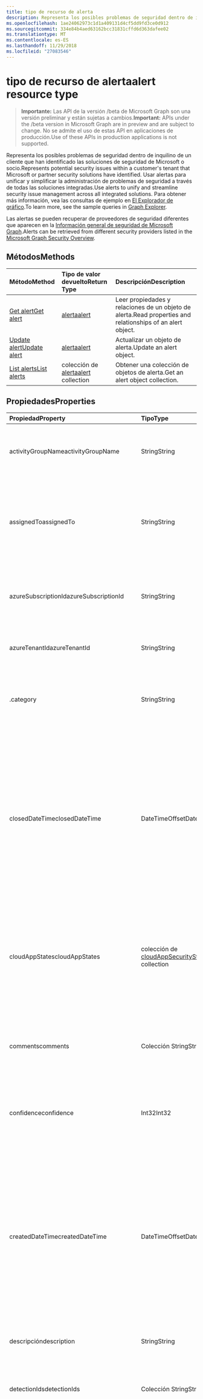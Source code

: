 ```yaml
---
title: tipo de recurso de alerta
description: Representa los posibles problemas de seguridad dentro de inquilino de un cliente que han identificado las soluciones de seguridad de Microsoft o socio. Usar alertas para unificar y simplificar la administración de problemas de seguridad a través de todas las soluciones integradas. Para obtener más información, vea las consultas de ejemplo en el Explorador de gráfico.
ms.openlocfilehash: 1ae24062973c1d1a409131d4cf5dd9fd3ce0d912
ms.sourcegitcommit: 334e84b4aed63162bcc31831cffd6d363dafee02
ms.translationtype: MT
ms.contentlocale: es-ES
ms.lasthandoff: 11/29/2018
ms.locfileid: "27083546"
---
```

# <a name="alert-resource-type"></a><span data-ttu-id="2ce28-105">tipo de recurso de alerta</span><span class="sxs-lookup"><span data-stu-id="2ce28-105">alert resource type</span></span>

> <span data-ttu-id="2ce28-106">**Importante:** Las API de la versión /beta de Microsoft Graph son una versión preliminar y están sujetas a cambios.</span><span class="sxs-lookup"><span data-stu-id="2ce28-106">**Important:** APIs under the /beta version in Microsoft Graph are in preview and are subject to change.</span></span> <span data-ttu-id="2ce28-107">No se admite el uso de estas API en aplicaciones de producción.</span><span class="sxs-lookup"><span data-stu-id="2ce28-107">Use of these APIs in production applications is not supported.</span></span>

<span data-ttu-id="2ce28-108">Representa los posibles problemas de seguridad dentro de inquilino de un cliente que han identificado las soluciones de seguridad de Microsoft o socio.</span><span class="sxs-lookup"><span data-stu-id="2ce28-108">Represents potential security issues within a customer's tenant that Microsoft or partner security solutions have identified.</span></span> <span data-ttu-id="2ce28-109">Usar alertas para unificar y simplificar la administración de problemas de seguridad a través de todas las soluciones integradas.</span><span class="sxs-lookup"><span data-stu-id="2ce28-109">Use alerts to unify and streamline security issue management across all integrated solutions.</span></span> <span data-ttu-id="2ce28-110">Para obtener más información, vea las consultas de ejemplo en [El Explorador de gráfico](https://developer.microsoft.com/graph/graph-explorer).</span><span class="sxs-lookup"><span data-stu-id="2ce28-110">To learn more, see the sample queries in [Graph Explorer](https://developer.microsoft.com/graph/graph-explorer).</span></span>

<span data-ttu-id="2ce28-111">Las alertas se pueden recuperar de proveedores de seguridad diferentes que aparecen en la [Información general de seguridad de Microsoft Graph](security-api-overview.md).</span><span class="sxs-lookup"><span data-stu-id="2ce28-111">Alerts can be retrieved from different security providers listed in the [Microsoft Graph Security Overview](security-api-overview.md).</span></span>

## <a name="methods"></a><span data-ttu-id="2ce28-112">Métodos</span><span class="sxs-lookup"><span data-stu-id="2ce28-112">Methods</span></span>

| <span data-ttu-id="2ce28-113">Método</span><span class="sxs-lookup"><span data-stu-id="2ce28-113">Method</span></span>   | <span data-ttu-id="2ce28-114">Tipo de valor devuelto</span><span class="sxs-lookup"><span data-stu-id="2ce28-114">Return Type</span></span>|<span data-ttu-id="2ce28-115">Descripción</span><span class="sxs-lookup"><span data-stu-id="2ce28-115">Description</span></span>|
|:---------------|:--------|:----------|
|[<span data-ttu-id="2ce28-116">Get alert</span><span class="sxs-lookup"><span data-stu-id="2ce28-116">Get alert</span></span>](../api/alert-get.md) | [<span data-ttu-id="2ce28-117">alerta</span><span class="sxs-lookup"><span data-stu-id="2ce28-117">alert</span></span>](alert.md) |<span data-ttu-id="2ce28-118">Leer propiedades y relaciones de un objeto de alerta.</span><span class="sxs-lookup"><span data-stu-id="2ce28-118">Read properties and relationships of an alert object.</span></span>|
|[<span data-ttu-id="2ce28-119">Update alert</span><span class="sxs-lookup"><span data-stu-id="2ce28-119">Update alert</span></span>](../api/alert-update.md) | [<span data-ttu-id="2ce28-120">alerta</span><span class="sxs-lookup"><span data-stu-id="2ce28-120">alert</span></span>](alert.md) |<span data-ttu-id="2ce28-121">Actualizar un objeto de alerta.</span><span class="sxs-lookup"><span data-stu-id="2ce28-121">Update an alert object.</span></span> |
|[<span data-ttu-id="2ce28-122">List alerts</span><span class="sxs-lookup"><span data-stu-id="2ce28-122">List alerts</span></span>](../api/alert-list.md) | <span data-ttu-id="2ce28-123">colección de [alerta](alert.md)</span><span class="sxs-lookup"><span data-stu-id="2ce28-123">[alert](alert.md) collection</span></span> |<span data-ttu-id="2ce28-124">Obtener una colección de objetos de alerta.</span><span class="sxs-lookup"><span data-stu-id="2ce28-124">Get an alert object collection.</span></span>|

## <a name="properties"></a><span data-ttu-id="2ce28-125">Propiedades</span><span class="sxs-lookup"><span data-stu-id="2ce28-125">Properties</span></span>

| <span data-ttu-id="2ce28-126">Propiedad</span><span class="sxs-lookup"><span data-stu-id="2ce28-126">Property</span></span>   | <span data-ttu-id="2ce28-127">Tipo</span><span class="sxs-lookup"><span data-stu-id="2ce28-127">Type</span></span>|<span data-ttu-id="2ce28-128">Descripción</span><span class="sxs-lookup"><span data-stu-id="2ce28-128">Description</span></span>|
|:---------------|:--------|:----------|
|<span data-ttu-id="2ce28-129">activityGroupName</span><span class="sxs-lookup"><span data-stu-id="2ce28-129">activityGroupName</span></span>|<span data-ttu-id="2ce28-130">String</span><span class="sxs-lookup"><span data-stu-id="2ce28-130">String</span></span>|<span data-ttu-id="2ce28-131">Nombre o el alias del grupo de actividades (atacante) se expresarán esta alerta.</span><span class="sxs-lookup"><span data-stu-id="2ce28-131">Name or alias of the activity group (attacker) this alert is attributed to.</span></span>|
|<span data-ttu-id="2ce28-132">assignedTo</span><span class="sxs-lookup"><span data-stu-id="2ce28-132">assignedTo</span></span>|<span data-ttu-id="2ce28-133">String</span><span class="sxs-lookup"><span data-stu-id="2ce28-133">String</span></span>|<span data-ttu-id="2ce28-134">Nombre del analista de la alerta se asigna a para la evaluación de errores, investigación o corrección (admite [Actualizar](../api/alert-update.md)).</span><span class="sxs-lookup"><span data-stu-id="2ce28-134">Name of the analyst the alert is assigned to for triage, investigation, or remediation (supports [update](../api/alert-update.md)).</span></span>|
|<span data-ttu-id="2ce28-135">azureSubscriptionId</span><span class="sxs-lookup"><span data-stu-id="2ce28-135">azureSubscriptionId</span></span>|<span data-ttu-id="2ce28-136">String</span><span class="sxs-lookup"><span data-stu-id="2ce28-136">String</span></span>|<span data-ttu-id="2ce28-137">Identificador de suscripción de Azure, presente si esta alerta está relacionada con un recurso de Azure.</span><span class="sxs-lookup"><span data-stu-id="2ce28-137">Azure subscription ID, present if this alert is related to an Azure resource.</span></span>|
|<span data-ttu-id="2ce28-138">azureTenantId</span><span class="sxs-lookup"><span data-stu-id="2ce28-138">azureTenantId</span></span> |<span data-ttu-id="2ce28-139">String</span><span class="sxs-lookup"><span data-stu-id="2ce28-139">String</span></span>|<span data-ttu-id="2ce28-140">Identificador del inquilino. Azure Active Directory</span><span class="sxs-lookup"><span data-stu-id="2ce28-140">Azure Active Directory tenant ID.</span></span> <span data-ttu-id="2ce28-141">Obligatorio.</span><span class="sxs-lookup"><span data-stu-id="2ce28-141">Required.</span></span> |
|<span data-ttu-id="2ce28-142">.</span><span class="sxs-lookup"><span data-stu-id="2ce28-142">category</span></span>|<span data-ttu-id="2ce28-143">String</span><span class="sxs-lookup"><span data-stu-id="2ce28-143">String</span></span>|<span data-ttu-id="2ce28-144">Categoría de la alerta (por ejemplo, credentialTheft, ransomware, etcetera).</span><span class="sxs-lookup"><span data-stu-id="2ce28-144">Category of the alert (for example, credentialTheft, ransomware, etc.).</span></span>|
|<span data-ttu-id="2ce28-145">closedDateTime</span><span class="sxs-lookup"><span data-stu-id="2ce28-145">closedDateTime</span></span>|<span data-ttu-id="2ce28-146">DateTimeOffset</span><span class="sxs-lookup"><span data-stu-id="2ce28-146">DateTimeOffset</span></span>|<span data-ttu-id="2ce28-147">Hora a la que se ha cerrado la alerta.</span><span class="sxs-lookup"><span data-stu-id="2ce28-147">Time at which the alert was closed.</span></span> <span data-ttu-id="2ce28-148">El tipo de marca de tiempo representa la información de fecha y hora con el formato ISO 8601 y está siempre en hora UTC.</span><span class="sxs-lookup"><span data-stu-id="2ce28-148">The Timestamp type represents date and time information using ISO 8601 format and is always in UTC time.</span></span> <span data-ttu-id="2ce28-149">Por ejemplo, medianoche UTC del 1 de enero de 2014 tendrá este aspecto: `'2014-01-01T00:00:00Z'` (admite [Actualizar](../api/alert-update.md)).</span><span class="sxs-lookup"><span data-stu-id="2ce28-149">For example, midnight UTC on Jan 1, 2014 would look like this: `'2014-01-01T00:00:00Z'` (supports [update](../api/alert-update.md)).</span></span>|
|<span data-ttu-id="2ce28-150">cloudAppStates</span><span class="sxs-lookup"><span data-stu-id="2ce28-150">cloudAppStates</span></span>|<span data-ttu-id="2ce28-151">colección de [cloudAppSecurityState](cloudappsecuritystate.md)</span><span class="sxs-lookup"><span data-stu-id="2ce28-151">[cloudAppSecurityState](cloudappsecuritystate.md) collection</span></span>|<span data-ttu-id="2ce28-152">Información con seguimiento de estado relacionadas con la seguridad generada por el proveedor acerca de la aplicación en la nube/s relacionados con esta alerta.</span><span class="sxs-lookup"><span data-stu-id="2ce28-152">Security-related stateful information generated by the provider about the cloud application/s related to this alert.</span></span>|
|<span data-ttu-id="2ce28-153">comments</span><span class="sxs-lookup"><span data-stu-id="2ce28-153">comments</span></span>|<span data-ttu-id="2ce28-154">Colección String</span><span class="sxs-lookup"><span data-stu-id="2ce28-154">String collection</span></span>|<span data-ttu-id="2ce28-155">Comentarios proporcionado por el cliente de alerta (para la administración de alertas del cliente) (admite [Actualizar](../api/alert-update.md)).</span><span class="sxs-lookup"><span data-stu-id="2ce28-155">Customer-provided comments on alert (for customer alert management) (supports [update](../api/alert-update.md)).</span></span>|
|<span data-ttu-id="2ce28-156">confidence</span><span class="sxs-lookup"><span data-stu-id="2ce28-156">confidence</span></span>|<span data-ttu-id="2ce28-157">Int32</span><span class="sxs-lookup"><span data-stu-id="2ce28-157">Int32</span></span>|<span data-ttu-id="2ce28-158">Confianza de la lógica de detección (el porcentaje entre 1 y 100).</span><span class="sxs-lookup"><span data-stu-id="2ce28-158">Confidence of the detection logic (percentage between 1-100).</span></span>|
|<span data-ttu-id="2ce28-159">createdDateTime</span><span class="sxs-lookup"><span data-stu-id="2ce28-159">createdDateTime</span></span> |<span data-ttu-id="2ce28-160">DateTimeOffset</span><span class="sxs-lookup"><span data-stu-id="2ce28-160">DateTimeOffset</span></span>|<span data-ttu-id="2ce28-161">Hora en que se creó la alerta por el proveedor de alerta.</span><span class="sxs-lookup"><span data-stu-id="2ce28-161">Time at which the alert was created by the alert provider.</span></span> <span data-ttu-id="2ce28-162">El tipo de marca de tiempo representa la información de fecha y hora con el formato ISO 8601 y está siempre en hora UTC.</span><span class="sxs-lookup"><span data-stu-id="2ce28-162">The Timestamp type represents date and time information using ISO 8601 format and is always in UTC time.</span></span> <span data-ttu-id="2ce28-163">Por ejemplo, medianoche en la zona horaria UTC del 1 de enero de 2014 sería así: `'2014-01-01T00:00:00Z'`.</span><span class="sxs-lookup"><span data-stu-id="2ce28-163">For example, midnight UTC on Jan 1, 2014 would look like this: `'2014-01-01T00:00:00Z'`.</span></span> <span data-ttu-id="2ce28-164">Obligatorio.</span><span class="sxs-lookup"><span data-stu-id="2ce28-164">Required.</span></span>|
|<span data-ttu-id="2ce28-165">descripción</span><span class="sxs-lookup"><span data-stu-id="2ce28-165">description</span></span>|<span data-ttu-id="2ce28-166">String</span><span class="sxs-lookup"><span data-stu-id="2ce28-166">String</span></span>|<span data-ttu-id="2ce28-167">Descripción de la alerta.</span><span class="sxs-lookup"><span data-stu-id="2ce28-167">Alert description.</span></span>|
|<span data-ttu-id="2ce28-168">detectionIds</span><span class="sxs-lookup"><span data-stu-id="2ce28-168">detectionIds</span></span>|<span data-ttu-id="2ce28-169">Colección String</span><span class="sxs-lookup"><span data-stu-id="2ce28-169">String collection</span></span>|<span data-ttu-id="2ce28-170">Conjunto de alertas relacionadas con esta entidad alerta (cada alerta se inserta en el SIEM como un registro independiente).</span><span class="sxs-lookup"><span data-stu-id="2ce28-170">Set of alerts related to this alert entity (each alert is pushed to the SIEM as a separate record).</span></span>|
|<span data-ttu-id="2ce28-171">eventDateTime</span><span class="sxs-lookup"><span data-stu-id="2ce28-171">eventDateTime</span></span> |<span data-ttu-id="2ce28-172">DateTimeOffset</span><span class="sxs-lookup"><span data-stu-id="2ce28-172">DateTimeOffset</span></span>|<span data-ttu-id="2ce28-173">Hora a la que se produjo el evento o eventos que sirven como desencadenador que se va a generar la alerta.</span><span class="sxs-lookup"><span data-stu-id="2ce28-173">Time at which the event(s) that served as the trigger(s) to generate the alert occurred.</span></span> <span data-ttu-id="2ce28-174">El tipo de marca de tiempo representa la información de fecha y hora con el formato ISO 8601 y está siempre en hora UTC.</span><span class="sxs-lookup"><span data-stu-id="2ce28-174">The Timestamp type represents date and time information using ISO 8601 format and is always in UTC time.</span></span> <span data-ttu-id="2ce28-175">Por ejemplo, medianoche en la zona horaria UTC del 1 de enero de 2014 sería así: `'2014-01-01T00:00:00Z'`.</span><span class="sxs-lookup"><span data-stu-id="2ce28-175">For example, midnight UTC on Jan 1, 2014 would look like this: `'2014-01-01T00:00:00Z'`.</span></span> <span data-ttu-id="2ce28-176">Obligatorio.</span><span class="sxs-lookup"><span data-stu-id="2ce28-176">Required.</span></span>|
|<span data-ttu-id="2ce28-177">comentarios</span><span class="sxs-lookup"><span data-stu-id="2ce28-177">feedback</span></span>|<span data-ttu-id="2ce28-178">alertFeedback</span><span class="sxs-lookup"><span data-stu-id="2ce28-178">alertFeedback</span></span>|<span data-ttu-id="2ce28-179">Comentarios de analistas de la alerta.</span><span class="sxs-lookup"><span data-stu-id="2ce28-179">Analyst feedback on the alert.</span></span> <span data-ttu-id="2ce28-180">Los valores posibles son: `unknown`, `truePositive`, `falsePositive` y `benignPositive`.</span><span class="sxs-lookup"><span data-stu-id="2ce28-180">Possible values are: `unknown`, `truePositive`, `falsePositive`, `benignPositive`.</span></span> <span data-ttu-id="2ce28-181">(admite la [actualización](../api/alert-update.md))</span><span class="sxs-lookup"><span data-stu-id="2ce28-181">(supports [update](../api/alert-update.md))</span></span>|
|<span data-ttu-id="2ce28-182">fileStates</span><span class="sxs-lookup"><span data-stu-id="2ce28-182">fileStates</span></span>|<span data-ttu-id="2ce28-183">colección de [fileSecurityState](filesecuritystate.md)</span><span class="sxs-lookup"><span data-stu-id="2ce28-183">[fileSecurityState](filesecuritystate.md) collection</span></span>|<span data-ttu-id="2ce28-184">Información con seguimiento de estado relacionadas con la seguridad generada por el proveedor acerca de los archivos relacionados con esta alerta.</span><span class="sxs-lookup"><span data-stu-id="2ce28-184">Security-related stateful information generated by the provider about the file(s) related to this alert.</span></span>|
|<span data-ttu-id="2ce28-185">hostStates</span><span class="sxs-lookup"><span data-stu-id="2ce28-185">hostStates</span></span>|<span data-ttu-id="2ce28-186">colección de [hostSecurityState](hostsecuritystate.md)</span><span class="sxs-lookup"><span data-stu-id="2ce28-186">[hostSecurityState](hostsecuritystate.md) collection</span></span>|<span data-ttu-id="2ce28-187">Información con seguimiento de estado relacionadas con la seguridad generada por el proveedor acerca de los hosts relacionados con esta alerta.</span><span class="sxs-lookup"><span data-stu-id="2ce28-187">Security-related stateful information generated by the provider about the host(s) related to this alert.</span></span>|
|<span data-ttu-id="2ce28-188">id</span><span class="sxs-lookup"><span data-stu-id="2ce28-188">id</span></span> |<span data-ttu-id="2ce28-189">String</span><span class="sxs-lookup"><span data-stu-id="2ce28-189">String</span></span>|<span data-ttu-id="2ce28-190">Identificador GUID/único generado por el proveedor.</span><span class="sxs-lookup"><span data-stu-id="2ce28-190">Provider-generated GUID/unique identifier.</span></span> <span data-ttu-id="2ce28-191">Solo lectura.</span><span class="sxs-lookup"><span data-stu-id="2ce28-191">Read-only.</span></span> <span data-ttu-id="2ce28-192">Obligatorio.</span><span class="sxs-lookup"><span data-stu-id="2ce28-192">Required.</span></span>|
|<span data-ttu-id="2ce28-193">lastModifiedDateTime</span><span class="sxs-lookup"><span data-stu-id="2ce28-193">lastModifiedDateTime</span></span>|<span data-ttu-id="2ce28-194">DateTimeOffset</span><span class="sxs-lookup"><span data-stu-id="2ce28-194">DateTimeOffset</span></span>|<span data-ttu-id="2ce28-195">Hora a la que se modificó por última vez la entidad de alerta.</span><span class="sxs-lookup"><span data-stu-id="2ce28-195">Time at which the alert entity was last modified.</span></span> <span data-ttu-id="2ce28-196">El tipo de marca de tiempo representa la información de fecha y hora con el formato ISO 8601 y está siempre en hora UTC.</span><span class="sxs-lookup"><span data-stu-id="2ce28-196">The Timestamp type represents date and time information using ISO 8601 format and is always in UTC time.</span></span> <span data-ttu-id="2ce28-197">Por ejemplo, medianoche en la zona horaria UTC del 1 de enero de 2014 sería así: `'2014-01-01T00:00:00Z'`.</span><span class="sxs-lookup"><span data-stu-id="2ce28-197">For example, midnight UTC on Jan 1, 2014 would look like this: `'2014-01-01T00:00:00Z'`.</span></span>|
|<span data-ttu-id="2ce28-198">malwareStates</span><span class="sxs-lookup"><span data-stu-id="2ce28-198">malwareStates</span></span>|<span data-ttu-id="2ce28-199">colección de [malwareState](malwarestate.md)</span><span class="sxs-lookup"><span data-stu-id="2ce28-199">[malwareState](malwarestate.md) collection</span></span>|<span data-ttu-id="2ce28-200">Inteligencia de amenaza perteneciente a malware relacionados con esta alerta.</span><span class="sxs-lookup"><span data-stu-id="2ce28-200">Threat Intelligence pertaining to malware related to this alert.</span></span>|
|<span data-ttu-id="2ce28-201">networkConnections</span><span class="sxs-lookup"><span data-stu-id="2ce28-201">networkConnections</span></span>|<span data-ttu-id="2ce28-202">colección [networkConnection](networkconnection.md)</span><span class="sxs-lookup"><span data-stu-id="2ce28-202">[networkConnection](networkconnection.md) collection</span></span>|<span data-ttu-id="2ce28-203">Información con seguimiento de estado relacionadas con la seguridad generada por el proveedor acerca de las conexiones de red relacionadas con esta alerta.</span><span class="sxs-lookup"><span data-stu-id="2ce28-203">Security-related stateful information generated by the provider about the network connection(s) related to this alert.</span></span>|
|<span data-ttu-id="2ce28-204">procesos</span><span class="sxs-lookup"><span data-stu-id="2ce28-204">processes</span></span>|<span data-ttu-id="2ce28-205">colección de [proceso](process.md)</span><span class="sxs-lookup"><span data-stu-id="2ce28-205">[process](process.md) collection</span></span>|<span data-ttu-id="2ce28-206">Información con seguimiento de estado relacionadas con la seguridad generada por el proveedor sobre el proceso o los procesos relacionados con esta alerta.</span><span class="sxs-lookup"><span data-stu-id="2ce28-206">Security-related stateful information generated by the provider about the process or processes related to this alert.</span></span>|
|<span data-ttu-id="2ce28-207">recommendedActions</span><span class="sxs-lookup"><span data-stu-id="2ce28-207">recommendedActions</span></span>|<span data-ttu-id="2ce28-208">Colección String</span><span class="sxs-lookup"><span data-stu-id="2ce28-208">String collection</span></span>|<span data-ttu-id="2ce28-209">Proveedor/proveedor recomienda acciones que desea realizar como resultado de la alerta (por ejemplo, aislar máquina, enforce2FA, host de crear una nueva imagen).</span><span class="sxs-lookup"><span data-stu-id="2ce28-209">Vendor/provider recommended action(s) to take as a result of the alert (for example, isolate machine, enforce2FA, reimage host).</span></span>|
|<span data-ttu-id="2ce28-210">registryKeyStates</span><span class="sxs-lookup"><span data-stu-id="2ce28-210">registryKeyStates</span></span>|<span data-ttu-id="2ce28-211">colección de [registryKeyState](registrykeystate.md)</span><span class="sxs-lookup"><span data-stu-id="2ce28-211">[registryKeyState](registrykeystate.md) collection</span></span>|<span data-ttu-id="2ce28-212">Generados por el proveedor acerca de las claves del registro de información con estado relacionadas con la seguridad relacionados con esta alerta.</span><span class="sxs-lookup"><span data-stu-id="2ce28-212">Security-related stateful information generated by the provider about the registry keys related to this alert.</span></span>|
|<span data-ttu-id="2ce28-213">gravedad</span><span class="sxs-lookup"><span data-stu-id="2ce28-213">severity</span></span> |<span data-ttu-id="2ce28-214">alertSeverity</span><span class="sxs-lookup"><span data-stu-id="2ce28-214">alertSeverity</span></span>|<span data-ttu-id="2ce28-215">Gravedad de alerta - establecida por el proveedor o proveedor.</span><span class="sxs-lookup"><span data-stu-id="2ce28-215">Alert severity - set by vendor/provider.</span></span> <span data-ttu-id="2ce28-216">Los valores posibles son: `unknown`, `informational`, `low`, `medium` y `high`.</span><span class="sxs-lookup"><span data-stu-id="2ce28-216">Possible values are: `unknown`, `informational`, `low`, `medium`, `high`.</span></span> <span data-ttu-id="2ce28-217">Obligatorio.</span><span class="sxs-lookup"><span data-stu-id="2ce28-217">Required.</span></span>|
|<span data-ttu-id="2ce28-218">sourceMaterials</span><span class="sxs-lookup"><span data-stu-id="2ce28-218">sourceMaterials</span></span>|<span data-ttu-id="2ce28-219">Colección String</span><span class="sxs-lookup"><span data-stu-id="2ce28-219">String collection</span></span>|<span data-ttu-id="2ce28-220">Hipervínculos (URI) para el material de origen relacionados con la alerta, por ejemplo, interfaz de usuario del proveedor para las alertas o búsqueda de registro, etcetera.</span><span class="sxs-lookup"><span data-stu-id="2ce28-220">Hyperlinks (URIs) to the source material related to the alert, for example, provider's user interface for alerts or log search, etc.</span></span>|
|<span data-ttu-id="2ce28-221">status</span><span class="sxs-lookup"><span data-stu-id="2ce28-221">status</span></span> |<span data-ttu-id="2ce28-222">alertStatus</span><span class="sxs-lookup"><span data-stu-id="2ce28-222">alertStatus</span></span>|<span data-ttu-id="2ce28-223">Estado de alerta del ciclo de vida (escenario).</span><span class="sxs-lookup"><span data-stu-id="2ce28-223">Alert lifecycle status (stage).</span></span> <span data-ttu-id="2ce28-224">Los valores posibles son: `unknown`, `newAlert`, `inProgress` y `resolved`.</span><span class="sxs-lookup"><span data-stu-id="2ce28-224">Possible values are: `unknown`, `newAlert`, `inProgress`, `resolved`.</span></span> <span data-ttu-id="2ce28-225">(admite [Actualizar](../api/alert-update.md)).</span><span class="sxs-lookup"><span data-stu-id="2ce28-225">(supports [update](../api/alert-update.md)).</span></span> <span data-ttu-id="2ce28-226">Obligatorio.</span><span class="sxs-lookup"><span data-stu-id="2ce28-226">Required.</span></span>|
|<span data-ttu-id="2ce28-227">de cierre</span><span class="sxs-lookup"><span data-stu-id="2ce28-227">tags</span></span>|<span data-ttu-id="2ce28-228">Colección String</span><span class="sxs-lookup"><span data-stu-id="2ce28-228">String collection</span></span>|<span data-ttu-id="2ce28-229">Etiquetas definidos por el usuario que se pueden aplicar a una alerta y pueden servir como condiciones de filtro (por ejemplo "HVA", "Han visto", etcetera.) (admite [Actualizar](../api/alert-update.md)).</span><span class="sxs-lookup"><span data-stu-id="2ce28-229">User-definable labels that can be applied to an alert and can serve as filter conditions (for example "HVA", "SAW", etc.) (supports [update](../api/alert-update.md)).</span></span>|
|<span data-ttu-id="2ce28-230">title</span><span class="sxs-lookup"><span data-stu-id="2ce28-230">title</span></span> |<span data-ttu-id="2ce28-231">String</span><span class="sxs-lookup"><span data-stu-id="2ce28-231">String</span></span>|<span data-ttu-id="2ce28-232">Título de la alerta.</span><span class="sxs-lookup"><span data-stu-id="2ce28-232">Alert title.</span></span> <span data-ttu-id="2ce28-233">Obligatorio.</span><span class="sxs-lookup"><span data-stu-id="2ce28-233">Required.</span></span>|
|<span data-ttu-id="2ce28-234">desencadenadores</span><span class="sxs-lookup"><span data-stu-id="2ce28-234">triggers</span></span>|<span data-ttu-id="2ce28-235">colección de [alertTrigger](alerttrigger.md)</span><span class="sxs-lookup"><span data-stu-id="2ce28-235">[alertTrigger](alerttrigger.md) collection</span></span>|<span data-ttu-id="2ce28-236">Información relacionada con la seguridad acerca de las propiedades específicas que desencadenan la alerta (propiedades que aparecen en la alerta).</span><span class="sxs-lookup"><span data-stu-id="2ce28-236">Security-related information about the specific properties that triggered the alert (properties appearing in the alert).</span></span> <span data-ttu-id="2ce28-237">Alertas pueden contener información acerca de varios usuarios, hosts, archivos, las direcciones ip.</span><span class="sxs-lookup"><span data-stu-id="2ce28-237">Alerts might contain information about multiple users, hosts, files, ip addresses.</span></span> <span data-ttu-id="2ce28-238">Este campo indica qué propiedades desencadenan la generación de alertas.</span><span class="sxs-lookup"><span data-stu-id="2ce28-238">This field indicates which properties triggered the alert generation.</span></span>|
|<span data-ttu-id="2ce28-239">userStates</span><span class="sxs-lookup"><span data-stu-id="2ce28-239">userStates</span></span>|<span data-ttu-id="2ce28-240">colección de [userSecurityState](usersecuritystate.md)</span><span class="sxs-lookup"><span data-stu-id="2ce28-240">[userSecurityState](usersecuritystate.md) collection</span></span>|<span data-ttu-id="2ce28-241">Información de estado relacionada con la seguridad generado por el proveedor acerca de las cuentas de usuario relacionados con esta alerta.</span><span class="sxs-lookup"><span data-stu-id="2ce28-241">Security-related stateful information generated by the provider about the user accounts related to this alert.</span></span>|
|<span data-ttu-id="2ce28-242">vendorInformation</span><span class="sxs-lookup"><span data-stu-id="2ce28-242">vendorInformation</span></span> |[<span data-ttu-id="2ce28-243">securityVendorInformation</span><span class="sxs-lookup"><span data-stu-id="2ce28-243">securityVendorInformation</span></span>](securityvendorinformation.md)|<span data-ttu-id="2ce28-244">Tipo complejo que contiene detalles sobre el proveedor del producto o servicio de seguridad, el proveedor y la subprovider (por ejemplo, proveedor = Microsoft; proveedor = Windows Defender ATP; subProvider = AppLocker).</span><span class="sxs-lookup"><span data-stu-id="2ce28-244">Complex type containing details about the security product/service vendor, provider, and subprovider (for example, vendor=Microsoft; provider=Windows Defender ATP; subProvider=AppLocker).</span></span> <span data-ttu-id="2ce28-245">Obligatorio.</span><span class="sxs-lookup"><span data-stu-id="2ce28-245">Required.</span></span>|
|<span data-ttu-id="2ce28-246">vulnerabilityStates</span><span class="sxs-lookup"><span data-stu-id="2ce28-246">vulnerabilityStates</span></span>|<span data-ttu-id="2ce28-247">colección de [vulnerabilityState](vulnerabilitystate.md)</span><span class="sxs-lookup"><span data-stu-id="2ce28-247">[vulnerabilityState](vulnerabilitystate.md) collection</span></span>|<span data-ttu-id="2ce28-248">Inteligencia de amenaza perteneciente a uno o más de las vulnerabilidades relacionadas con esta alerta.</span><span class="sxs-lookup"><span data-stu-id="2ce28-248">Threat intelligence pertaining to one or more vulnerabilities related to this alert.</span></span>|

## <a name="relationships"></a><span data-ttu-id="2ce28-249">Relaciones</span><span class="sxs-lookup"><span data-stu-id="2ce28-249">Relationships</span></span>

<span data-ttu-id="2ce28-250">Ninguna.</span><span class="sxs-lookup"><span data-stu-id="2ce28-250">None.</span></span>

## <a name="json-representation"></a><span data-ttu-id="2ce28-251">Representación JSON</span><span class="sxs-lookup"><span data-stu-id="2ce28-251">JSON representation</span></span>

<span data-ttu-id="2ce28-252">La siguiente es una representación JSON del recurso</span><span class="sxs-lookup"><span data-stu-id="2ce28-252">The following is a JSON representation of the resource.</span></span>

<!-- {
  "blockType": "resource",
  "optionalProperties": [

  ],
  "@odata.type": "microsoft.graph.alert"
}-->

```json
{
  "activityGroupName": "String",
  "assignedTo": "String",
  "azureSubscriptionId": "String",
  "azureTenantId": "String",
  "category": "String",
  "closedDateTime": "String (timestamp)",
  "cloudAppStates": [{"@odata.type": "microsoft.graph.cloudAppSecurityState"}],
  "comments": ["String"],
  "confidence": 1024,
  "createdDateTime": "String (timestamp)",
  "description": "String",
  "detectionIds": ["String"],
  "eventDateTime": "String (timestamp)",
  "feedback": "@odata.type: microsoft.graph.alertFeedback",
  "fileStates": [{"@odata.type": "microsoft.graph.fileSecurityState"}],
  "hostStates": [{"@odata.type": "microsoft.graph.hostSecurityState"}],
  "id": "String (identifier)",
  "lastModifiedDateTime": "String (timestamp)",
  "malwareStates": [{"@odata.type": "microsoft.graph.malwareState"}],
  "networkConnections": [{"@odata.type": "microsoft.graph.networkConnection"}],
  "processes": [{"@odata.type": "microsoft.graph.process"}],
  "recommendedActions": ["String"],
  "registryKeyStates": [{"@odata.type": "microsoft.graph.registryKeyState"}],
  "severity": "@odata.type: microsoft.graph.alertSeverity",
  "sourceMaterials": ["String"],
  "status": "@odata.type: microsoft.graph.alertStatus",
  "tags": ["String"],
  "title": "String",
  "triggers": [{"@odata.type": "microsoft.graph.alertTrigger"}],
  "userStates": [{"@odata.type": "microsoft.graph.userSecurityState"}],
  "vendorInformation": {"@odata.type": "microsoft.graph.securityVendorInformation"},
  "vulnerabilityStates": [{"@odata.type": "microsoft.graph.vulnerabilityState"}]
}

```

<!-- uuid: 8fcb5dbc-d5aa-4681-8e31-b001d5168d79
2015-10-25 14:57:30 UTC -->
<!-- {
  "type": "#page.annotation",
  "description": "alert resource",
  "keywords": "",
  "section": "documentation",
  "tocPath": ""
}-->